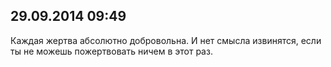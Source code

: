 ## 29.09.2014 09:49

Каждая жертва абсолютно добровольна.
И нет смысла извинятся, если ты не можешь пожертвовать ничем в этот раз.
